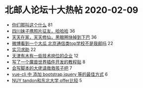 # 北邮人论坛十大热帖 2020-02-09

- [你们那叫这个什么](https://bbs.byr.cn/article/Picture/3254841) 81
- [四川妹子携照片征友，哈哈哈](https://bbs.byr.cn/article/Friends/1952096) 36
- [天天在家，天天修仙，黑眼圈快掉到下巴](https://bbs.byr.cn/article/Talking/6182514) 36
- [微博看到一个大瓜 北京通信类top学校不是我邮吗](https://bbs.byr.cn/article/Feeling/3138217) 22
- [实习求助](https://bbs.byr.cn/article/WorkLife/1139968) 22
- [天津有木有一些技术岗位的企业](https://bbs.byr.cn/article/Job/2077220) 12
- [写了一个魔兽世界插件开发的教程贴](https://bbs.byr.cn/article/WOW/162369) 8
- [会写脚本的大佬请救救孩子吧](https://bbs.byr.cn/article/AimGraduate/1179929) 7
- [vue-cli 中 添加 bootstrap,jquery 等的最佳方式](https://bbs.byr.cn/article/JavaScript/5113) 6
- [NUY tandon和东北大学 offer比较](https://bbs.byr.cn/article/GoAbroad/368779) 5


